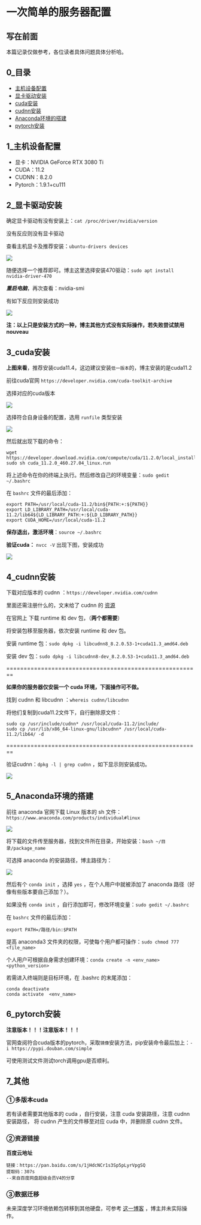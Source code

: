 # 一次简单的服务器配置

## 写在前面

本篇记录仅做参考，各位读者具体问题具体分析哈。

## 0_目录

- [主机设备配置](#1_主机设备配置)
- [显卡驱动安装](#2_显卡驱动安装)
- [cuda安装](#3_cuda)
- [cudnn安装](#4_cudnn安装)
- [Anaconda环境的搭建](#5_Anaconda环境的搭建)
- [pytorch安装](#6_pytorch安装)

## 1_主机设备配置
- 显卡：NVIDIA GeForce RTX 3080 Ti
- CUDA：11.2
- CUDNN：8.2.0
- Pytorch：1.9.1+cu111

## 2_显卡驱动安装
确定显卡驱动有没有安装上：`cat /proc/driver/nvidia/version`

没有反应则没有显卡驱动

查看主机显卡及推荐安装：`ubuntu-drivers devices`

![](./images/0.png)

随便选择一个推荐即可。博主这里选择安装470驱动：`sudo apt install nvidia-driver-470`

**_重启电脑_**，再次查看：nvidia-smi   

有如下反应则安装成功

![](./images/1.png)

**注：以上只是安装方式的一种，博主其他方式没有实际操作，若失败尝试禁用nouveau**

## 3_cuda安装
**上图来看**，推荐安装cuda11.4，这边建议安装`低一版本`的，博主安装的是cuda11.2

前往cuda官网 `https://developer.nvidia.com/cuda-toolkit-archive`

选择对应的cuda版本

![](./images/2.png)

选择符合自身设备的配置，选用 `runfile` 类型安装

![](./images/3.png)

然后就出现下载的命令：
```
wget https://developer.download.nvidia.com/compute/cuda/11.2.0/local_installers/cuda_11.2.0_460.27.04_linux.run
sudo sh cuda_11.2.0_460.27.04_linux.run
```

将上述命令在你的终端上执行。然后修改自己的环境变量：`sudo gedit ~/.bashrc`

在 `bashrc` 文件的最后添加：
```
export PATH=/usr/local/cuda-11.2/bin${PATH:+:${PATH}}
export LD_LIBRARY_PATH=/usr/local/cuda-11.2/lib64${LD_LIBRARY_PATH:+:${LD_LIBRARY_PATH}}
export CUDA_HOME=/usr/local/cuda-11.2
```

**保存退出，激活环境**：`source ~/.bashrc`

**验证cuda：** `nvcc -V`   出现下图，安装成功

![](./images/4.png)

## 4_cudnn安装

下载对应版本的 cudnn ：`https://developer.nvidia.com/cudnn`

里面还需注册什么的，文末给了 cudnn 的 [资源](#7_其他)

在官网上 下载 runtime 和 dev 包，（**两个都需要**）

将安装包移至服务器，依次安装 runtime 和 dev 包。

安装 runtime 包：`sudo dpkg -i libcudnn8_8.2.0.53-1+cuda11.3_amd64.deb`

安装 dev 包：`sudo dpkg -i libcudnn8-dev_8.2.0.53-1+cuda11.3_amd64.deb`

========================================================

**如果你的服务器仅安装一个 cuda 环境，下面操作可不做。**

找到 cudnn 和 libcudnn ：`whereis cudnn/libcudnn`

将他们复制到cuda11.2文件下，自行删除原文件：
```
sudo cp /usr/include/cudnn* /usr/local/cuda-11.2/include/
sudo cp /usr/lib/x86_64-linux-gnu/libcudnn* /usr/local/cuda-11.2/lib64/ -d
```

========================================================

验证cudnn：`dpkg -l | grep cudnn` ，如下显示则安装成功。

![](./images/5.png)

## 5_Anaconda环境的搭建

前往 anaconda 官网下载 Linux 版本的 sh 文件：`https://www.anaconda.com/products/individual#linux`

![](./images/6.png)

将下载的文件传至服务器，找到文件所在目录，开始安装：`bash ~/目录/package_name`

可选择 anaconda 的安装路径，博主路径为：

![](./images/7.png)

然后有个 `conda init` ，选择 `yes` ，在个人用户中就被添加了 anaconda 路径（好像有些版本要自己添加？）。

如果没有 `conda init` ，自行添加即可，修改环境变量：`sudo gedit ~/.bashrc`

在 `bashrc` 文件的最后添加：
```
export PATH=/路径/bin:$PATH
```

提高 anaconda3 文件夹的权限，可使每个用户都可操作：`sudo chmod 777 <file_name>`

个人用户可根据自身需求创建环境：`conda create -n <env_name> <python_version>`

若需进入终端则是目标环境，在 .bashrc 的末尾添加：
```
conda deactivate
conda activate  <env_name>
```

## 6_pytorch安装

**注意版本！！！注意版本！！！**

官网查阅符合cuda版本的pytorch，采取`镜像`安装方法，pip安装命令最后加上：`-i https://pypi.douban.com/simple`

可使用测试文件测试torch调用gpu是否顺利。

## 7_其他

### ①多版本cuda

若有读者需要其他版本的 cuda ，自行安装，注意 cuda 安装路径，注意 cudnn 安装路径，
将 cudnn 产生的文件移至对应 cuda 中，并删除原 cudnn 文件。

### ②资源链接

**百度云地址**
```
链接：https://pan.baidu.com/s/1jHdcNCr1s3Sp5pLyrVpgSQ 
提取码：307s 
--来自百度网盘超级会员V4的分享
```

### ③数据迁移

未来深度学习环境依赖包转移到其他硬盘，可参考 [这一博客](https://shliang.blog.csdn.net/article/details/106833121) ，博主并未实际操作。

